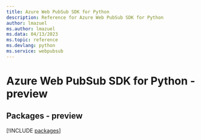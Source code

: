 ```yaml
---
title: Azure Web PubSub SDK for Python
description: Reference for Azure Web PubSub SDK for Python
author: lmazuel
ms.author: lmazuel
ms.data: 04/13/2023
ms.topic: reference
ms.devlang: python
ms.service: webpubsub
---
```

# Azure Web PubSub SDK for Python - preview
## Packages - preview
[!INCLUDE [packages](web-pubsub-index.md)]